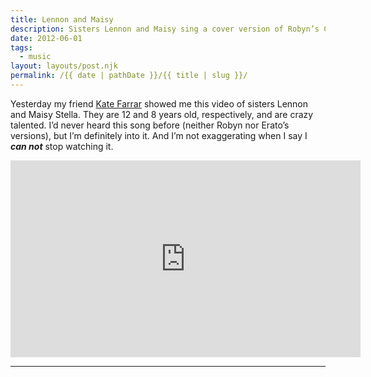 ```yaml
---
title: Lennon and Maisy
description: Sisters Lennon and Maisy sing a cover version of Robyn’s Call Your Girlfriend.
date: 2012-06-01
tags: 
  - music
layout: layouts/post.njk
permalink: /{{ date | pathDate }}/{{ title | slug }}/
---
```


Yesterday my friend [Kate Farrar](http://blog.katefarrar.com/) showed me this video of sisters Lennon and Maisy Stella. They are 12 and 8 years old, respectively, and are crazy talented. I’d never heard this song before (neither Robyn nor Erato’s versions), but I’m definitely into it. And I’m not exaggerating when I say I **_can not_** stop watching it.

<iframe class="youtube-video" width="560" height="315" src="https://www.youtube.com/embed/7_aJHJdCHAo" title="YouTube video player" frameborder="0" allow="accelerometer; autoplay; clipboard-write; encrypted-media; gyroscope; picture-in-picture; web-share" allowfullscreen></iframe>

---
